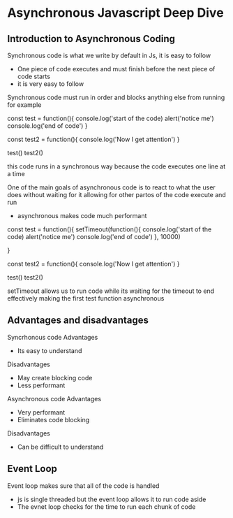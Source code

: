 # Asynchronous Javascript Deep Dive

## Introduction to Asynchronous Coding

Synchronous code is what we write by default in Js, it is easy to follow
- One piece of code executes and must finish before the next piece of code starts
- it is very easy to follow

Synchronous code must run in order and blocks anything else from running
for example

const test = function(){
    console.log('start of the code)
    alert('notice me')
    console.log('end of code')
}

const test2 = function(){
    console.log('Now I get attention')
}

test()
test2()

this code runs in a synchronous way because the code executes one line at a time

One of the main goals of asynchronous code is to react to what the user does without waiting for it allowing for other partos of the code execute and run
- asynchronous makes code much performant

const test = function(){
    setTimeout(function(){
        console.log('start of the code)
        alert('notice me')
        console.log('end of code')
    }, 10000)

}

const test2 = function(){
    console.log('Now I get attention')
}

test()
test2()

setTimeout allows us to run code while its waiting for the timeout to end effectively making the first test function asynchronous

## Advantages and disadvantages

Syncrhonous code
Advantages 
- Its easy to understand

Disadvantages
- May create blocking code
- Less performant

Asynchronous code
Advantages
- Very performant
- Eliminates code blocking

Disadvantages 
- Can be difficult to understand

## Event Loop
Event loop makes sure that all of the code is handled
- js is single threaded but the event loop allows it to run code aside
- The evnet loop checks for the time to run each chunk of code

